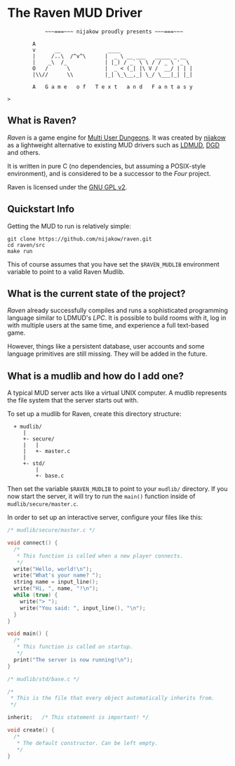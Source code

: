 # The Raven MUD Driver

```
            ~~~===~~~ nijakow proudly presents ~~~===~~~

        A
        v      __               ____
        |     /..\  /^v^\      |  _ \ __ ___   _____ _ __
        |    _\  /_            | |_) / _` \ \ / / _ \ '_ \
        O   /      \           |  _ < (_| |\ V /  __/ | | |
        |\\//      \\          |_| \_\__,_| \_/ \___|_| |_|

        A   G a m e   o f   T e x t   a n d   F a n t a s y

>
```

## What is Raven?

_Raven_ is a game engine for [Multi User Dungeons](https://en.wikipedia.org/wiki/MUD).
It was created by [nijakow](https://github.com/nijakow) as a lightweight alternative
to existing MUD drivers such as [LDMUD](https://github.com/ldmud/ldmud),
[DGD](https://github.com/dworkin/dgd) and others.

It is written in pure C (no dependencies, but assuming a POSIX-style environment),
and is considered to be a successor to the _Four_ project.

Raven is licensed under the [GNU GPL v2](./LICENSE).

## Quickstart Info

Getting the MUD to run is relatively simple:

```
git clone https://github.com/nijakow/raven.git
cd raven/src
make run
```

This of course assumes that you have set the `$RAVEN_MUDLIB` environment
variable to point to a valid Raven Mudlib.

## What is the current state of the project?

_Raven_ already successfully compiles and runs a sophisticated programming
language similar to LDMUD's _LPC_. It is possible to build rooms with it,
log in with multiple users at the same time, and experience a full text-based
game.

However, things like a persistent database, user accounts and some language
primitives are still missing. They will be added in the future.

## What is a mudlib and how do I add one?

A typical MUD server acts like a virtual UNIX computer. A mudlib represents
the file system that the server starts out with.

To set up a mudlib for Raven, create this directory structure:

```
  + mudlib/
     |
     +- secure/
     |   |
     |   +- master.c
     |
     +- std/
         |
         +- base.c
```

Then set the variable `$RAVEN_MUDLIB` to point to your `mudlib/` directory. If
you now start the server, it will try to run the `main()` function inside of
`mudlib/secure/master.c`.

In order to set up an interactive server, configure your files like this:

```c
/* mudlib/secure/master.c */

void connect() {
  /*
   * This function is called when a new player connects.
   */
  write("Hello, world!\n");
  write("What's your name? ");
  string name = input_line();
  write("Hi, ", name, "!\n");
  while (true) {
    write("> ");
    write("You said: ", input_line(), "\n");
  }
}

void main() {
  /*
   * This function is called on startup.
   */
  print("The server is now running!\n");
}

```

```c
/* mudlib/std/base.c */

/*
 * This is the file that every object automatically inherits from.
 */

inherit;   /* This statement is important! */

void create() {
  /*
   * The default constructor. Can be left empty.
   */
}

```
